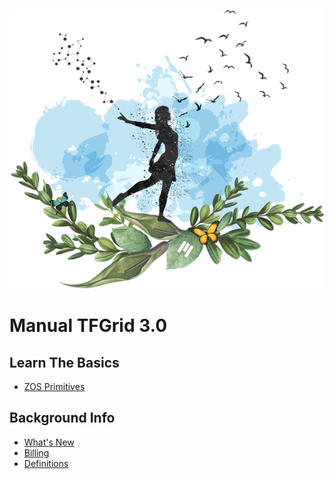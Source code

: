 ![](img/freedom_.png)

# Manual TFGrid 3.0

## Learn The Basics

- [ZOS Primitives](threefold:tfgrid_primitives)

## Background Info

- [What's New](grid3_new)
- [Billing](grid3_billing)
- [Definitions](grid3_definitions)